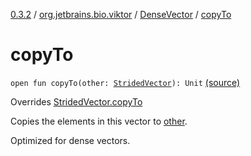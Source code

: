 [0.3.2](../../index.md) / [org.jetbrains.bio.viktor](../index.md) / [DenseVector](index.md) / [copyTo](.)

# copyTo

`open fun copyTo(other: `[`StridedVector`](../-strided-vector/index.md)`): Unit` [(source)](https://github.com/JetBrains-Research/viktor/blob/0.3.2/src/main/kotlin/org/jetbrains/bio/viktor/DenseVector.kt#L17)

Overrides [StridedVector.copyTo](../-strided-vector/copy-to.md)

Copies the elements in this vector to [other](copy-to.md#org.jetbrains.bio.viktor.DenseVector$copyTo(org.jetbrains.bio.viktor.StridedVector)/other).

Optimized for dense vectors.

